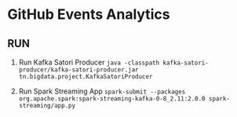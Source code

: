 # GitHub Events Analytics 


## RUN
1. Run Kafka Satori Producer
`java -classpath kafka-satori-producer/kafka-satori-producer.jar tn.bigdata.project.KafkaSatoriProducer`

2. Run Spark Streaming App 
`spark-submit --packages org.apache.spark:spark-streaming-kafka-0-8_2.11:2.0.0 spark-streaming/app.py` 
